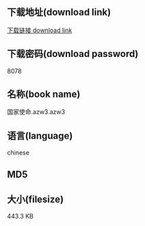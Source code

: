 ## 下载地址(download link)
[下载链接 download link](https://tutu365.netlify.app/?s=%E5%9B%BD%E5%AE%B6%E4%BD%BF%E5%91%BD.azw3)

## 下载密码(download password)
8078

## 名称(book name)
国家使命.azw3.azw3

## 语言(language)
chinese

## MD5


## 大小(filesize)
443.3 KB

